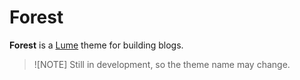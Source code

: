 # Forest

**Forest** is a [Lume](https://github.com/lumeland/lume) theme for building blogs.

> ![NOTE]
> Still in development, so the theme name may change.
